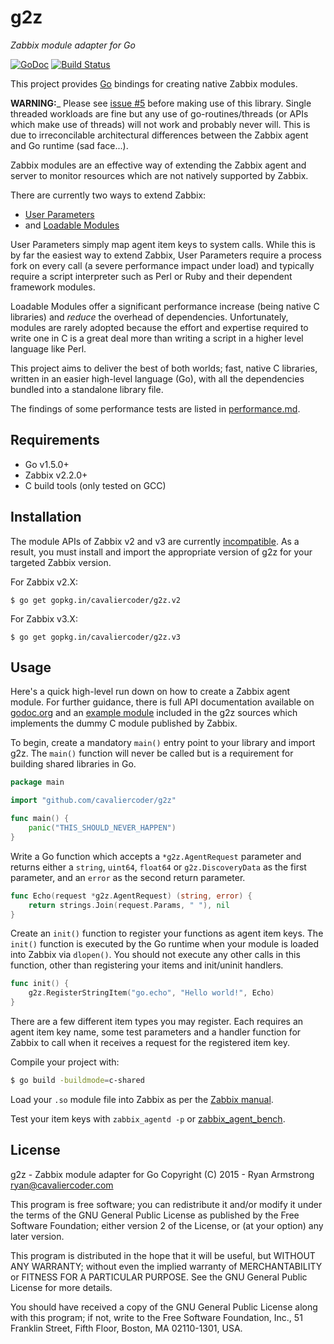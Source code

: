 # g2z

*Zabbix module adapter for Go*

[![GoDoc](https://godoc.org/github.com/cavaliercoder/g2z?status.svg)](http://godoc.org/github.com/cavaliercoder/g2z) [![Build Status](https://travis-ci.org/cavaliercoder/g2z.svg?branch=master)](https://travis-ci.org/cavaliercoder/g2z)

This project provides [Go](https://golang.org/) bindings for creating native
Zabbix modules.

__WARNING:___ Please see [issue #5](https://github.com/cavaliercoder/g2z/issues/5)
before making use of this library. Single threaded workloads are fine but any
use of go-routines/threads (or APIs which make use of threads) will not work
and probably never will. This is due to irreconcilable architectural differences between the
Zabbix agent and Go runtime (sad face...).

Zabbix modules are an effective way of extending the Zabbix agent and server to
monitor resources which are not natively supported by Zabbix. 

There are currently two ways to extend Zabbix:

* [User Parameters](https://www.zabbix.com/documentation/2.4/manual/config/items/userparameters)
* and [Loadable Modules](https://www.zabbix.com/documentation/2.4/manual/config/items/loadablemodules?s[]=module)

User Parameters simply map agent item keys to system calls. While this is by
far the easiest way to extend Zabbix, User Parameters require a process fork on
every call (a severe performance impact under load) and typically require a
script interpreter such as Perl or Ruby and their dependent framework modules.

Loadable Modules offer a significant performance increase (being native C
libraries) and *reduce* the overhead of dependencies. Unfortunately, modules
are rarely adopted because the effort and expertise required to write one in C
is a great deal more than writing a script in a higher level language like
Perl.

This project aims to deliver the best of both worlds; fast, native C libraries,
written in an easier high-level language (Go), with all the dependencies bundled
into a standalone library file.

The findings of some performance tests are listed in [performance.md](performance.md).


## Requirements

* Go v1.5.0+
* Zabbix v2.2.0+
* C build tools (only tested on GCC)


## Installation

The module APIs of Zabbix v2 and v3 are currently
[incompatible](https://support.zabbix.com/browse/ZBX-10428). As a result, you
must install and import the appropriate version of g2z for your targeted Zabbix
version.

For Zabbix v2.X:

	$ go get gopkg.in/cavaliercoder/g2z.v2

For Zabbix v3.X:

	$ go get gopkg.in/cavaliercoder/g2z.v3


## Usage

Here's a quick high-level run down on how to create a Zabbix agent module. For 
further guidance, there is full API documentation available on
[godoc.org](http://godoc.org/github.com/cavaliercoder/g2z) and an
[example module](https://github.com/cavaliercoder/g2z/blob/master/dummy/dummy.go)
included in the g2z sources which implements the dummy C module published by
Zabbix.

To begin, create a mandatory `main()` entry point to your library and import
g2z. The `main()` function will never be called but is a requirement for
building shared libraries in Go.

```go
package main

import "github.com/cavaliercoder/g2z"

func main() {
    panic("THIS_SHOULD_NEVER_HAPPEN")
}

```

Write a Go function which accepts a `*g2z.AgentRequest` parameter and returns
either a `string`, `uint64`, `float64` or `g2z.DiscoveryData` as the first
parameter, and an `error` as the second return parameter.

```go
func Echo(request *g2z.AgentRequest) (string, error) {
    return strings.Join(request.Params, " "), nil
}

```

Create an `init()` function to register your functions as agent item keys. The
`init()` function is executed by the Go runtime when your module is loaded into
Zabbix via `dlopen()`. You should not execute any other calls in this function,
other than registering your items and init/uninit handlers.

```go
func init() {
    g2z.RegisterStringItem("go.echo", "Hello world!", Echo)
}

```

There are a few different item types you may register. Each requires an agent
item key name, some test parameters and a handler function for Zabbix to call
when it receives a request for the registered item key.

Compile your project with:

```bash
$ go build -buildmode=c-shared
```

Load your `.so` module file into Zabbix as per the
[Zabbix manual](https://www.zabbix.com/documentation/2.2/manual/config/items/loadablemodules#configuration_parameters).

Test your item keys with `zabbix_agentd -p` or
[zabbix_agent_bench](https://github.com/cavaliercoder/zabbix_agent_bench).


## License

g2z - Zabbix module adapter for Go
Copyright (C) 2015 - Ryan Armstrong <ryan@cavaliercoder.com>

This program is free software; you can redistribute it and/or modify
it under the terms of the GNU General Public License as published by
the Free Software Foundation; either version 2 of the License, or
(at your option) any later version.

This program is distributed in the hope that it will be useful,
but WITHOUT ANY WARRANTY; without even the implied warranty of
MERCHANTABILITY or FITNESS FOR A PARTICULAR PURPOSE. See the
GNU General Public License for more details.

You should have received a copy of the GNU General Public License
along with this program; if not, write to the Free Software
Foundation, Inc., 51 Franklin Street, Fifth Floor, Boston, MA  02110-1301, USA.
